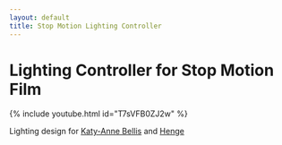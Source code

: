 ```yaml
---
layout: default
title: Stop Motion Lighting Controller
---
```


# Lighting Controller for Stop Motion Film

{% include youtube.html id="T7sVFB0ZJ2w" %}

Lighting design for [Katy-Anne Bellis](https://www.katyannebellis.co.uk) and [Henge](https://hengemusic.com/)